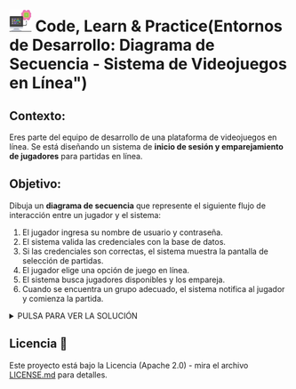 # <img src=../../../../../images/computer.png width="40"> Code, Learn & Practice(Entornos de Desarrollo: Diagrama de Secuencia - Sistema de Videojuegos en Línea")

## **Contexto:**  
Eres parte del equipo de desarrollo de una plataforma de videojuegos en línea. Se está diseñando un sistema de **inicio de sesión y emparejamiento de jugadores** para partidas en línea.  

## **Objetivo:**  
Dibuja un **diagrama de secuencia** que represente el siguiente flujo de interacción entre un jugador y el sistema:  

1. El jugador ingresa su nombre de usuario y contraseña.  
2. El sistema valida las credenciales con la base de datos.  
3. Si las credenciales son correctas, el sistema muestra la pantalla de selección de partidas.  
4. El jugador elige una opción de juego en línea.  
5. El sistema busca jugadores disponibles y los empareja.  
6. Cuando se encuentra un grupo adecuado, el sistema notifica al jugador y comienza la partida.  
 
<details>
      <summary>PULSA PARA VER LA SOLUCIÓN</summary>

```mermaid
sequenceDiagram
    participant Jugador
    participant Sistema
    participant BaseDeDatos
    
    Jugador->>Sistema: Ingresar usuario y contraseña
    Sistema->>BaseDeDatos: Validar credenciales
    BaseDeDatos-->>Sistema: Respuesta de validación
    alt Credenciales correctas
        Sistema->>Jugador: Mostrar pantalla de selección de partidas
        Jugador->>Sistema: Elegir modo de juego en línea
        Sistema->>Sistema: Buscar jugadores disponibles
        Sistema->>Jugador: Notificación de emparejamiento
        Sistema->>Jugador: Comenzar partida
    else Credenciales incorrectas
        Sistema->>Jugador: Mostrar error de autenticación
    end
```
</details>

## Licencia 📄

Este proyecto está bajo la Licencia (Apache 2.0) - mira el archivo [LICENSE.md]([../../../LICENSE.md](https://github.com/jpexposito/code-learn-practice/blob/main/LICENSE)) para detalles.
